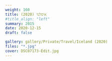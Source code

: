 ```yaml
---
weight: 160
title: איסלנד (2020)
#title_align: "left"
summary: 2015
date: 2020-12-15
draft: false

gallery: gallery/Private/Travel/Iceland (2020)
files: "*.jpg"
cover: DSC07173-Edit.jpg
---
```

